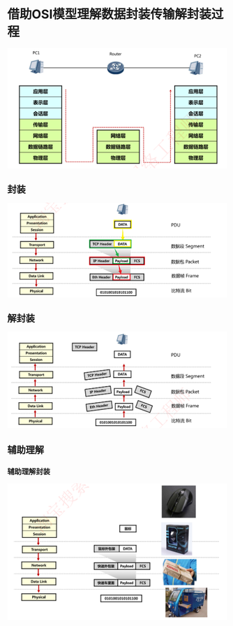 # 借助OSI模型理解数据封装传输解封装过程

![image-20230304161912407](./assets/image-20230304161912407.png)

## 封装

![image-20230304162358868](./assets/image-20230304162358868.png)

## 解封装

![image-20230304162435617](./assets/image-20230304162435617.png)

## 辅助理解

### 辅助理解封装

![image-20230304162517285](./assets/image-20230304162517285.png)